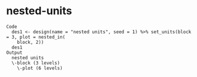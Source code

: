 # nested-units

    Code
      des1 <- design(name = "nested units", seed = 1) %>% set_units(block = 3, plot = nested_in(
        block, 2))
      des1
    Output
      nested units
      \-block (3 levels)
        \-plot (6 levels)

